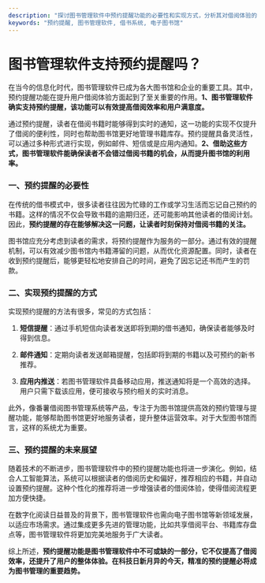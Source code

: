 ```yaml
---
description: "探讨图书管理软件中预约提醒功能的必要性和实现方式，分析其对借阅体验的影响。"
keywords: "预约提醒, 图书管理软件, 借书系统, 电子图书馆"
---
```

# 图书管理软件支持预约提醒吗？

在当今的信息化时代，图书管理软件已成为各大图书馆和企业的重要工具。其中，预约提醒功能在提升用户借阅体验方面起到了至关重要的作用。**1、图书管理软件确实支持预约提醒，该功能可以有效提高借阅效率和用户满意度。** 

通过预约提醒，读者在借阅书籍时能够得到实时的通知，这一功能的实现不仅提升了借阅的便利性，同时也帮助图书馆更好地管理书籍库存。预约提醒具备灵活性，可以通过多种形式进行实现，例如邮件、短信或是应用内通知。**2、借助这些方式，图书管理软件能确保读者不会错过借阅书籍的机会，从而提升图书馆的利用率。**

### 一、预约提醒的必要性

在传统的借书模式中，很多读者往往因为忙碌的工作或学习生活而忘记自己预约的书籍。这样的情况不仅会导致书籍的逾期归还，还可能影响其他读者的借阅计划。因此，**预约提醒的存在能够解决这一问题，让读者时刻保持对借阅书籍的关注。**

图书馆应充分考虑到读者的需求，将预约提醒作为服务的一部分。通过有效的提醒机制，可以有效减少图书馆内书籍滞留的问题，从而优化资源配置。同时，读者在收到预约提醒后，能够更轻松地安排自己的时间，避免了因忘记还书而产生的罚款。

### 二、实现预约提醒的方式

实现预约提醒的方法有很多，常见的方式包括：

1. **短信提醒**：通过手机短信向读者发送即将到期的借书通知，确保读者能够及时得到信息。
   
2. **邮件通知**：定期向读者发送邮箱提醒，包括即将到期的书籍以及可预约的新书推荐。

3. **应用内推送**：若图书管理软件具备移动应用，推送通知将是一个高效的选择。用户只需下载该应用，便可接收与预约相关的实时消息。

此外，像番薯借阅图书管理系统等产品，专注于为图书馆提供高效的预约管理与提醒功能，能够帮助图书馆更好地服务读者，提升整体运营效率。对于大型图书馆而言，这样的系统尤为重要。

### 三、预约提醒的未来展望

随着技术的不断进步，图书管理软件中的预约提醒功能也将进一步演化。例如，结合人工智能算法，系统可以根据读者的借阅历史和偏好，推荐相应的书籍，并自动设置预约提醒。这种个性化的推荐将进一步增强读者的借阅体验，使得借阅流程更加方便快捷。

在数字化阅读日益普及的背景下，图书管理软件也需向电子图书馆等新领域发展，以适应市场需求。通过集成更多先进的管理功能，比如共享借阅平台、书籍库存盘点等，图书管理软件将更加完美地服务于广大读者。

综上所述，**预约提醒功能是图书管理软件中不可或缺的一部分，它不仅提高了借阅效率，还提升了用户的整体体验。在科技日新月异的今天，精准的预约提醒必将成为图书管理的重要趋势。**

